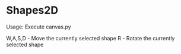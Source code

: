 # Shapes2D

Usage:
Execute canvas.py

W,A,S,D - Move the currently selected shape
R       - Rotate the currently selected shape
